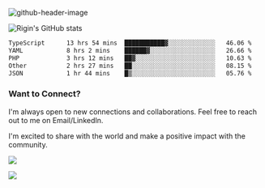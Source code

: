 
![github-header-image](https://github.com/riginoommen/riginoommen/assets/3840244/889cae65-df55-4cda-86cc-bf21bf1f2e96)

![Rigin's GitHub stats](https://github-readme-stats.vercel.app/api?username=riginoommen\&show_icons=true\&show=reviews,discussions_started,discussions_answered,prs_merged,prs_merged_percentage)


<!--START_SECTION:waka-->

```txt
TypeScript      13 hrs 54 mins  ███████████▓░░░░░░░░░░░░░   46.06 %
YAML            8 hrs 2 mins    ██████▓░░░░░░░░░░░░░░░░░░   26.66 %
PHP             3 hrs 12 mins   ██▓░░░░░░░░░░░░░░░░░░░░░░   10.63 %
Other           2 hrs 27 mins   ██░░░░░░░░░░░░░░░░░░░░░░░   08.15 %
JSON            1 hr 44 mins    █▒░░░░░░░░░░░░░░░░░░░░░░░   05.76 %
```

<!--END_SECTION:waka-->

### Want to Connect?

I'm always open to new connections and collaborations. Feel free to reach out to me on Email/LinkedIn.

I'm excited to share with the world and make a positive impact with the community.

![](https://komarev.com/ghpvc/?username=riginoommen)

![](https://hit.yhype.me/github/profile?user_id=3840244)
